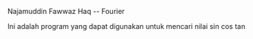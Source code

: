 Najamuddin Fawwaz Haq -- Fourier

Ini adalah program yang dapat digunakan untuk mencari nilai sin cos tan
